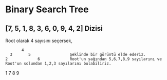 # Binary Search Tree

## [7, 5, 1, 8, 3, 6, 0, 9, 4, 2] Dizisi

 Root olarak 4 sayısını seçersek,

           4
      3       5                 Şeklinde bir görüntü elde ederiz. 
    2             6             Root'un sağından 5,6,7,8,9 sayılarını ve Root'un solundan 1,2,3 sayılarını bulabiliriz.
 1                   7
                       8
                           9
